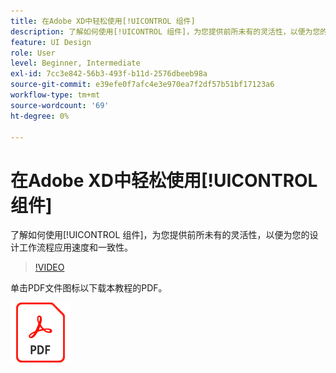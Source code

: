 ```yaml
---
title: 在Adobe XD中轻松使用[!UICONTROL 组件]
description: 了解如何使用[!UICONTROL 组件]，为您提供前所未有的灵活性，以便为您的设计工作流程应用速度和一致性
feature: UI Design
role: User
level: Beginner, Intermediate
exl-id: 7cc3e842-56b3-493f-b11d-2576dbeeb98a
source-git-commit: e39efe0f7afc4e3e970ea7f2df57b51bf17123a6
workflow-type: tm+mt
source-wordcount: '69'
ht-degree: 0%

---
```


# 在Adobe XD中轻松使用[!UICONTROL 组件]

了解如何使用[!UICONTROL 组件]，为您提供前所未有的灵活性，以便为您的设计工作流程应用速度和一致性。

>[!VIDEO](https://video.tv.adobe.com/v/3410473?hidetitle=true&captions=chi_hans)

单击PDF文件图标以下载本教程的PDF。

[![PDF的文件图标](../assets/acrobat_PDF_96.png)](../quick-reference/LetsXDSeeHowtoDesignPrototypeandHandofftoTeams.pdf)
